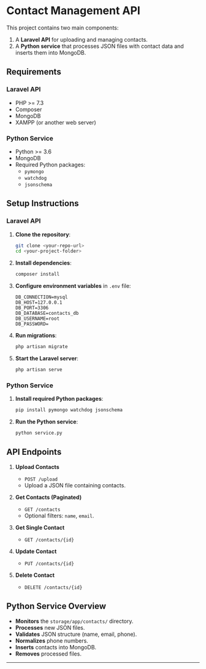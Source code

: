 # Contact Management API

This project contains two main components:
1. A **Laravel API** for uploading and managing contacts.
2. A **Python service** that processes JSON files with contact data and inserts them into MongoDB.

## Requirements

### Laravel API
- PHP >= 7.3
- Composer
- MongoDB
- XAMPP (or another web server)

### Python Service
- Python >= 3.6
- MongoDB
- Required Python packages:
  - `pymongo`
  - `watchdog`
  - `jsonschema`

## Setup Instructions

### Laravel API

1. **Clone the repository**:
   ```bash
   git clone <your-repo-url>
   cd <your-project-folder>
   ```

2. **Install dependencies**:
   ```bash
   composer install
   ```

3. **Configure environment variables** in `.env` file:
   ```env
   DB_CONNECTION=mysql
   DB_HOST=127.0.0.1
   DB_PORT=3306
   DB_DATABASE=contacts_db
   DB_USERNAME=root
   DB_PASSWORD=
   ```

4. **Run migrations**:
   ```bash
   php artisan migrate
   ```

5. **Start the Laravel server**:
   ```bash
   php artisan serve
   ```

### Python Service

1. **Install required Python packages**:
   ```bash
   pip install pymongo watchdog jsonschema
   ```

2. **Run the Python service**:
   ```bash
   python service.py
   ```

## API Endpoints

1. **Upload Contacts**
   - `POST /upload`
   - Upload a JSON file containing contacts.
   
2. **Get Contacts (Paginated)**
   - `GET /contacts`
   - Optional filters: `name`, `email`.
   
3. **Get Single Contact**
   - `GET /contacts/{id}`
   
4. **Update Contact**
   - `PUT /contacts/{id}`
   
5. **Delete Contact**
   - `DELETE /contacts/{id}`

## Python Service Overview

- **Monitors** the `storage/app/contacts/` directory.
- **Processes** new JSON files.
- **Validates** JSON structure (name, email, phone).
- **Normalizes** phone numbers.
- **Inserts** contacts into MongoDB.
- **Removes** processed files.

---